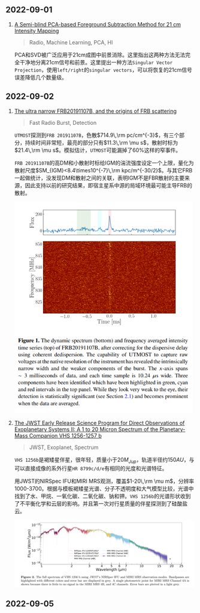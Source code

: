 ## 2022-09-01

1. [A Semi-blind PCA-based Foreground Subtraction Method for 21 cm Intensity Mapping](https://arxiv.org/abs/2208.14675)

   > Radio, Machine Learning, PCA, HI

   PCA和SVD被广泛应用于21cm成图中前景消除。这里指出这两种方法无法完全干净地分离21cm信号和前景。这里提出一种方法`Singular Vector Projection`，使用`left/right`的`singular vectors`，可以将恢复的21cm信号误差降低几个数量级。

## 2022-09-02

1. [The ultra narrow FRB20191107B, and the origins of FRB scattering](https://arxiv.org/abs/2209.00311)

   > Fast Radio Burst, Detection

   `UTMOST`探测到`FRB 20191107B`，色散$714.9\,\rm pc/cm^{-3}$，有三个部分，持续时间非常短，最亮的部分只有$11.3\,\rm \mu s$，散射时标为$21.4\,\rm \mu s$。模拟估计，`UTMOST`可能漏掉了60%这样的窄事件。

   `FRB 20191107B`的高DM和小散射时标给IGM的湍流强度设定一个上限，量化为散射尺度$SM_{IGM}<8.4\times10^{-7}\,\rm kpc/m^{-30/2}$。与其它FRB一起做统计，没发现DM和散射之间的关联，表明IGM不是FBR散射的主要来源，因此支持以前的研究结果，即宿主星系中源的局域环境最可能主导FRB的散射。

   <img src="Figures/image-20220902155736363.png" alt="image-20220902155736363" style="zoom:80%;" />

2. [The JWST Early Release Science Program for Direct Observations of Exoplanetary Systems II: A 1 to 20 Micron Spectrum of the Planetary-Mass Companion VHS 1256-1257 b](https://arxiv.org/abs/2209.00620)

   > JWST, Exoplanet, Spectrum

   `VHS 1256b`是褐矮星伴星，很年轻，质量小于$20M_{Jup}$，轨道半径约$150AU$，与可以直接成像的系外行星`HR 8799c/d/e`有相同的光度和光谱特征。

   用JWST的NIRSpec IFU和MIRI MRS观测，覆盖$1-20\,\rm \mu m$，分辨率1000-3700。根据与模板褐矮星光谱、分子不透明度和大气模型比较，光谱中找到了水、甲烷、一氧化碳、二氧化碳、钠和钾。`VHS 1256b`的光谱形状收到了不平衡化学和云层的影响。并且第一次对行星质量的伴星探测到了硅酸盐云。

   <img src="Figures/image-20220902161811226.png" alt="image-20220902161811226" style="zoom:50%;" />

## 2022-09-05




